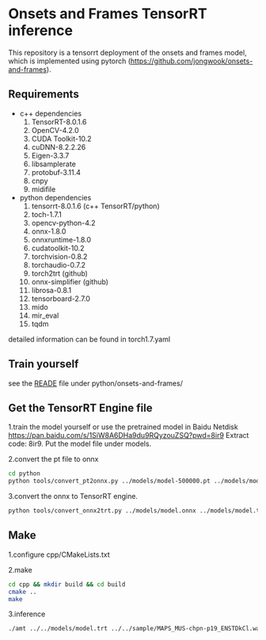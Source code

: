 # Onsets and Frames TensorRT inference

This repository is a tensorrt deployment of the onsets and frames model, which is implemented using pytorch (https://github.com/jongwook/onsets-and-frames).

## Requirements
- c++ dependencies
  1. TensorRT-8.0.1.6
  2. OpenCV-4.2.0
  3. CUDA Toolkit-10.2
  4. cuDNN-8.2.2.26
  5. Eigen-3.3.7
  6. libsamplerate
  7. protobuf-3.11.4
  8. cnpy
  9. midifile
- python dependencies
  1. tensorrt-8.0.1.6 (c++ TensorRT/python)
  2. toch-1.7.1
  3. opencv-python-4.2
  4. onnx-1.8.0
  4. onnxruntime-1.8.0
  5. cudatoolkit-10.2
  6. torchvision-0.8.2
  7. torchaudio-0.7.2
  8. torch2trt (github)
  9. onnx-simplifier (github)
  10. librosa-0.8.1
  11. tensorboard-2.7.0
  12. mido
  13. mir_eval
  13. tqdm

detailed information can be found in torch1.7.yaml

## Train yourself
see the [READE](python/onsets-and-frames/README.md) file under python/onsets-and-frames/

## Get the TensorRT Engine file
1.train the model yourself or use the pretrained model in Baidu Netdisk https://pan.baidu.com/s/1SiW8A6DHa9du9RQyzouZSQ?pwd=8ir9 Extract code: 8ir9. Put the model file under models.

2.convert the pt file to onnx
```bash
cd python
python tools/convert_pt2onnx.py ../models/model-500000.pt ../models/model.onnx
```
3.convert the onnx to TensorRT engine.
```bash
python tools/convert_onnx2trt.py ../models/model.onnx ../models/model.trt
```

## Make
1.configure cpp/CMakeLists.txt

2.make 
```bash
cd cpp && mkdir build && cd build
cmake ..
make
```
3.inference
```bash
./amt ../../models/model.trt ../../sample/MAPS_MUS-chpn-p19_ENSTDkCl.wav
```
